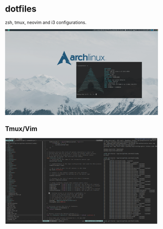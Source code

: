 dotfiles
========

zsh, tmux, neovim and i3 configurations.

![Desktop](screenshots/desktop.png)

## Tmux/Vim

![Tmux/Vim](screenshots/tmuxvim.png)


